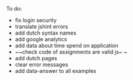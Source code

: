 To do:
- fix login security
- translate jshint errors
- add dutch syntax names
- add google analytics
- add data about time spend on application
- ~~check code of assignments are valid js~ ~
- add dutch pages
- clear error messages
- add data-answer to all examples
